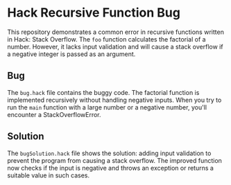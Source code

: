 # Hack Recursive Function Bug

This repository demonstrates a common error in recursive functions written in Hack: Stack Overflow. The `foo` function calculates the factorial of a number. However, it lacks input validation and will cause a stack overflow if a negative integer is passed as an argument.

## Bug

The `bug.hack` file contains the buggy code. The factorial function is implemented recursively without handling negative inputs. When you try to run the `main` function with a large number or a negative number, you'll encounter a StackOverflowError.

## Solution

The `bugSolution.hack` file shows the solution: adding input validation to prevent the program from causing a stack overflow. The improved function now checks if the input is negative and throws an exception or returns a suitable value in such cases.